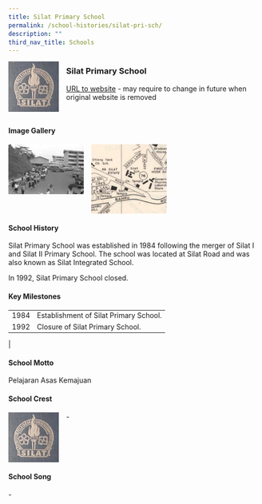 ```yaml
---
title: Silat Primary School
permalink: /school-histories/silat-pri-sch/
description: ""
third_nav_title: Schools
---
```

<img src="/images/silatpri1.jpg" style="width:20%;margin-right:15px;" align = "left">

### **Silat Primary School**
[URL to website]() - may require to change in future when original website is removed

<br clear="left">

#### **Image Gallery**

<p><a href="https://d1yxymztqoj7qn.amplifyapp.com/images/silatpri2.jpg">  
<img src="/images/silatpri2.jpg" style="width:30%;margin-right:15px;" align = "left">
</a></p>

<p><a href="https://d1yxymztqoj7qn.amplifyapp.com/images/silatpri3.jpg">  
<img src="/images/silatpri3.jpg" style="width:30%;margin-right:15px;" align = "left">
</a></p>

<br clear="left">

#### **School History**
Silat Primary School was established in 1984 following the merger of Silat I and Silat II Primary School. The school was located at Silat Road and was also known as Silat Integrated School.  
  
In 1992, Silat Primary School closed.

#### **Key Milestones**

|  |  |
|:---:|---|
| 1984 | Establishment of Silat Primary School. |
| 1992 | Closure of Silat Primary School. |
|

#### **School Motto**
Pelajaran Asas Kemajuan

#### **School Crest**
<img src="/images/silatpri1.jpg" style="width:20%;margin-right:15px;" align = "left">

\-

<br clear="left">

#### **School Song**
\-